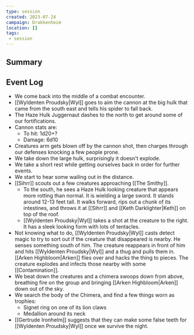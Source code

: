 ```yaml
---
type: session
created: 2023-07-24
campaign: Drakkenheim
location: []
tags:
 - session
---
```



## Summary

## Event Log

- We come back into the middle of a combat encounter.
- [[Wyldenten Proudsky|Wyl]] goes to aim the cannon at the big hulk that came from the south east and tells his spider to fall back.
- The Haze Hulk Juggernaut dashes to the north to get around some of our fortifications.
- Cannon stats are:
	- To hit: 1d20+?
	- Damage: 6d10
- Creatures arm gets blown off by the cannon shot, then charges through our defenses knocking a few people prone.
- We take down the large hulk, surprisingly it doesn't explode.
- We take a short rest while getting ourselves back in order for further events.
- We start to hear some wailing out in the distance.
- [[Sihrr]] scouts out a few creatures approaching [[The Smithy]].
	- To the south, he sees a Haze Hulk looking creature that appears more rotting than normal. It is wielding a large sword. It stands around 12-13 feet tall. It walks forward, rips out a chunk of its intestines, and throws it at [[Sihrr]] and [[Keth Darklighter|Keth]] on top of the roof.
	- [[Wyldenten Proudsky|Wyl]] takes a shot at the creature to the right. It has a sleek looking form with lots of tentacles. 
- Not knowing what to do, [[Wyldenten Proudsky|Wyl]] casts detect magic to try to sort out if the creature that disappeared is nearby. He senses something south of him. The creature reappears in front of him and hits [[Wyldenten Proudsky|Wyl]] and a thug and pulls them in. [[Arken Highbloom|Arken]] flies over and hacks the thing to pieces. The creature explodes and infects those nearby with some [[Contamination]].
- We beat down the creatures and a chimera swoops down from above, breathing fire on the group and bringing [[Arken Highbloom|Arken]] down out of the sky.
- We search the body of the Chimera, and find a few things worn as trophies:
	- Signet ring on one of its lion claws
	- Medallion around its neck
- [[Gertrude Ironhelm]] suggests that they can make some false teeth for [[Wyldenten Proudsky|Wyl]] once we survive the night.
